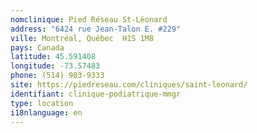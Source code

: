 ```yaml
---
nomclinique: Pied Réseau St-Léonard
address: "6424 rue Jean-Talon E. #229"
ville: Montréal, Québec  H1S 1M8
pays: Canada
latitude: 45.591408
longitude: -73.57483
phone: (514) 903-9333
site: https://piedreseau.com/cliniques/saint-leonard/
identifiant: clinique-podiatrique-mmgr
type: location
i18nlanguage: en
---
```


